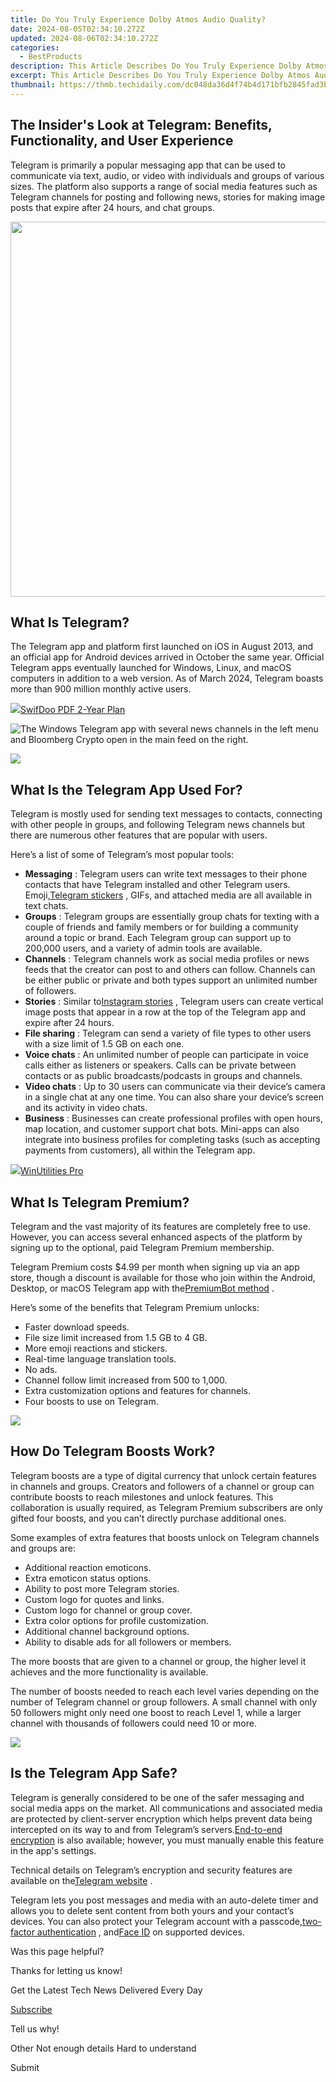 ```yaml
---
title: Do You Truly Experience Dolby Atmos Audio Quality?
date: 2024-08-05T02:34:10.272Z
updated: 2024-08-06T02:34:10.272Z
categories:
  - BestProducts
description: This Article Describes Do You Truly Experience Dolby Atmos Audio Quality?
excerpt: This Article Describes Do You Truly Experience Dolby Atmos Audio Quality?
thumbnail: https://thmb.techidaily.com/dc048da36d4f74b4d171bfb2845fad3bf8d729c04e77596617ba912c21778696.jpg
---
```


## The Insider's Look at Telegram: Benefits, Functionality, and User Experience
 Telegram is primarily a popular messaging app that can be used to communicate via text, audio, or video with individuals and groups of various sizes. The platform also supports a range of social media features such as Telegram channels for posting and following news, stories for making image posts that expire after 24 hours, and chat groups.

<!-- affiliate ads begin -->
<a href="https://appsumo.8odi.net/c/5597632/2087394/7443" target="_top" id="2087394"><img src="//a.impactradius-go.com/display-ad/7443-2087394" border="0" alt="" width="1200" height="600"/></a><img height="0" width="0" src="https://appsumo.8odi.net/i/5597632/2087394/7443" style="position:absolute;visibility:hidden;" border="0" />
<!-- affiliate ads end -->
## What Is Telegram?

 The Telegram app and platform first launched on iOS in August 2013, and an official app for Android devices arrived in October the same year. Official Telegram apps eventually launched for Windows, Linux, and macOS computers in addition to a web version. As of March 2024, Telegram boasts more than 900 million monthly active users.

<!-- affiliate ads begin -->
<a href="https://purchase.swifdoo.com/order/checkout.php?PRODS=40002580&QTY=1&AFFILIATE=108875&CART=1"><img src="https://secure.avangate.com/images/merchant/8b932759a5a04ddb34bf79e3f9072e4b/products/3_Product%20box%20white-1024x1024.png" border="0">SwifDoo PDF 2-Year Plan</a>
<!-- affiliate ads end -->
![The Windows Telegram app with several news channels in the left menu and Bloomberg Crypto open in the main feed on the right.](https://www.lifewire.com/thmb/AmfmcJWVp5KIWUs_--a0uk2HWaw=/1500x0/filters:no_upscale():max_bytes(150000):strip_icc():format(webp)/what-is-the-telegram-app-01-4e3ae84f8d044e0d9b3a3acbbc9830f8.jpg)

<!-- affiliate ads begin -->
<a href="https://secure.2checkout.com/order/checkout.php?PRODS=3546200&QTY=1&AFFILIATE=108875&CART=1"><img src="http://www.binteko.com/sites/default/files/banner01_468x60a.gif" border="0"></a>
<!-- affiliate ads end -->
## What Is the Telegram App Used For?

 Telegram is mostly used for sending text messages to contacts, connecting with other people in groups, and following Telegram news channels but there are numerous other features that are popular with users.

 Here’s a list of some of Telegram’s most popular tools:

* **Messaging** : Telegram users can write text messages to their phone contacts that have Telegram installed and other Telegram users. Emoji,[Telegram stickers](https://www.lifewire.com/how-to-make-and-use-telegram-stickers-4777669) , GIFs, and attached media are all available in text chats.
* **Groups** : Telegram groups are essentially group chats for texting with a couple of friends and family members or for building a community around a topic or brand. Each Telegram group can support up to 200,000 users, and a variety of admin tools are available.
* **Channels** : Telegram channels work as social media profiles or news feeds that the creator can post to and others can follow. Channels can be either public or private and both types support an unlimited number of followers.
* **Stories** : Similar to[Instagram stories](https://www.lifewire.com/post-a-story-on-instagram-5069910) , Telegram users can create vertical image posts that appear in a row at the top of the Telegram app and expire after 24 hours.
* **File sharing** : Telegram can send a variety of file types to other users with a size limit of 1.5 GB on each one.
* **Voice chats** : An unlimited number of people can participate in voice calls either as listeners or speakers. Calls can be private between contacts or as public broadcasts/podcasts in groups and channels.
* **Video chats** : Up to 30 users can communicate via their device’s camera in a single chat at any one time. You can also share your device’s screen and its activity in video chats.
* **Business** : Businesses can create professional profiles with open hours, map location, and customer support chat bots. Mini-apps can also integrate into business profiles for completing tasks (such as accepting payments from customers), all within the Telegram app.

<!-- affiliate ads begin -->
<a href="https://secure.2checkout.com/order/checkout.php?PRODS=4665597&QTY=1&AFFILIATE=108875&CART=1"><img src="https://www.pcclean.io/wp-content/uploads/2018/03/winutilities-box-130521.png" border="0">WinUtilities Pro</a>
<!-- affiliate ads end -->
## What Is Telegram Premium?

 Telegram and the vast majority of its features are completely free to use. However, you can access several enhanced aspects of the platform by signing up to the optional, paid Telegram Premium membership.

 Telegram Premium costs $4.99 per month when signing up via an app store, though a discount is available for those who join within the Android, Desktop, or macOS Telegram app with the[PremiumBot method](https://t.me/premiumbot) .

 Here’s some of the benefits that Telegram Premium unlocks:

* Faster download speeds.
* File size limit increased from 1.5 GB to 4 GB.
* More emoji reactions and stickers.
* Real-time language translation tools.
* No ads.
* Channel follow limit increased from 500 to 1,000.
* Extra customization options and features for channels.
* Four boosts to use on Telegram.

<!-- affiliate ads begin -->
<a href="https://store.advancedwebranking.com/order/checkout.php?PRODS=4715051&QTY=1&AFFILIATE=108875&CART=1"><img src="https://secure.avangate.com/images/merchant/14edc6ebfdae2e23bbed83d67f50e983/products/33_awr%20logo.png" border="0"></a>
<!-- affiliate ads end -->
## How Do Telegram Boosts Work?

 Telegram boosts are a type of digital currency that unlock certain features in channels and groups. Creators and followers of a channel or group can contribute boosts to reach milestones and unlock features. This collaboration is usually required, as Telegram Premium subscribers are only gifted four boosts, and you can’t directly purchase additional ones.

 Some examples of extra features that boosts unlock on Telegram channels and groups are:

* Additional reaction emoticons.
* Extra emoticon status options.
* Ability to post more Telegram stories.
* Custom logo for quotes and links.
* Custom logo for channel or group cover.
* Extra color options for profile customization.
* Additional channel background options.
* Ability to disable ads for all followers or members.

 The more boosts that are given to a channel or group, the higher level it achieves and the more functionality is available.

 The number of boosts needed to reach each level varies depending on the number of Telegram channel or group followers. A small channel with only 50 followers might only need one boost to reach Level 1, while a larger channel with thousands of followers could need 10 or more.

<!-- affiliate ads begin -->
<a href="https://shop.manycam.com/order/checkout.php?PRODS=17729331&QTY=1&AFFILIATE=108875&CART=1"><img src="https://secure.avangate.com/images/merchant/8230bea7d54bcdf99cdfe85cb07313d5/mcaffbanner600x500.png" border="0"></a>
<!-- affiliate ads end -->
## Is the Telegram App Safe?

 Telegram is generally considered to be one of the safer messaging and social media apps on the market. All communications and associated media are protected by client-server encryption which helps prevent data being intercepted on its way to and from Telegram’s servers.[End-to-end encryption](https://www.lifewire.com/what-is-end-to-end-encryption-4028873) is also available; however, you must manually enable this feature in the app's settings.

 Technical details on Telegram’s encryption and security features are available on the[Telegram website](https://core.telegram.org/techfaq) .

 Telegram lets you post messages and media with an auto-delete timer and allows you to delete sent content from both yours and your contact’s devices. You can also protect your Telegram account with a passcode,[two-factor authentication](https://www.lifewire.com/how-to-use-two-factor-authentication-4686242) , and[Face ID](https://www.lifewire.com/face-id-4151714) on supported devices.  

Was this page helpful?

Thanks for letting us know!

 Get the Latest Tech News Delivered Every Day

[Subscribe](https://www.lifewire.com/#)

Tell us why!

 Other  Not enough details  Hard to understand

 Submit

<ins class="adsbygoogle"
     style="display:block"
     data-ad-format="autorelaxed"
     data-ad-client="ca-pub-7571918770474297"
     data-ad-slot="1223367746"></ins>



<ins class="adsbygoogle"
     style="display:block"
     data-ad-client="ca-pub-7571918770474297"
     data-ad-slot="8358498916"
     data-ad-format="auto"
     data-full-width-responsive="true"></ins>
